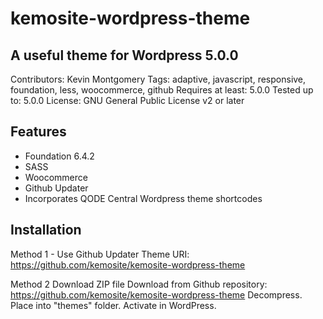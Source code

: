 # kemosite-wordpress-theme
## A useful theme for Wordpress 5.0.0

Contributors: Kevin Montgomery
Tags: adaptive, javascript, responsive, foundation, less, woocommerce, github
Requires at least: 5.0.0
Tested up to: 5.0.0
License: GNU General Public License v2 or later

## Features
 - Foundation 6.4.2
 - SASS
 - Woocommerce
 - Github Updater
 - Incorporates QODE Central Wordpress theme shortcodes

## Installation
Method 1 - Use Github Updater
Theme URI: https://github.com/kemosite/kemosite-wordpress-theme

Method 2 Download ZIP file
Download from Github repository: https://github.com/kemosite/kemosite-wordpress-theme
Decompress. Place into "themes" folder. Activate in WordPress.